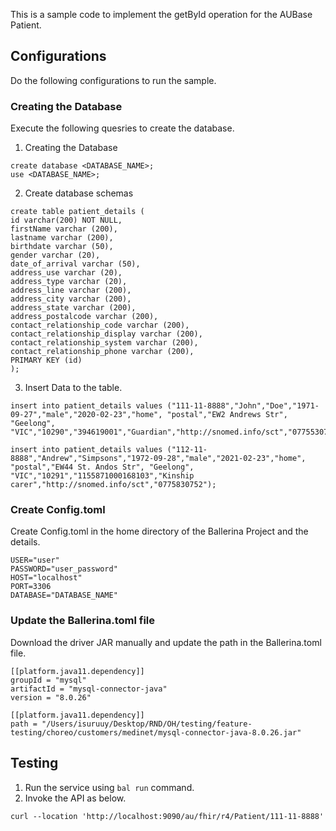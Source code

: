 This is a sample code to implement the getById operation for the AUBase Patient. 

## Configurations

Do the following configurations to run the sample. 

### Creating the Database
Execute the following quesries to create the database. 

1. Creating the Database
```
create database <DATABASE_NAME>;
use <DATABASE_NAME>;
```

2. Create database schemas
```
create table patient_details (
id varchar(200) NOT NULL,
firstName varchar (200),
lastname varchar (200),
birthdate varchar (50),
gender varchar (20),
date_of_arrival varchar (50),
address_use varchar (20),
address_type varchar (20),
address_line varchar (200),
address_city varchar (200),
address_state varchar (200),
address_postalcode varchar (200),
contact_relationship_code varchar (200),
contact_relationship_display varchar (200),
contact_relationship_system varchar (200),
contact_relationship_phone varchar (200),
PRIMARY KEY (id)
);
```

3. Insert Data to the table. 
```
insert into patient_details values ("111-11-8888","John","Doe","1971-09-27","male","2020-02-23","home", "postal","EW2 Andrews Str", "Geelong", "VIC","10290","394619001","Guardian","http://snomed.info/sct","0775530752");

insert into patient_details values ("112-11-8888","Andrew","Simpsons","1972-09-28","male","2021-02-23","home", "postal","EW44 St. Andos Str", "Geelong", "VIC","10291","1155871000168103","Kinship carer","http://snomed.info/sct","0775830752");

```

### Create Config.toml

Create Config.toml in the home directory of the Ballerina Project and the details. 
```
USER="user"
PASSWORD="user_password"
HOST="localhost"
PORT=3306
DATABASE="DATABASE_NAME"
```

### Update the Ballerina.toml file
Download the driver JAR manually and update the path in the Ballerina.toml file. 
```
[[platform.java11.dependency]]
groupId = "mysql"
artifactId = "mysql-connector-java"
version = "8.0.26"

[[platform.java11.dependency]]
path = "/Users/isuruuy/Desktop/RND/OH/testing/feature-testing/choreo/customers/medinet/mysql-connector-java-8.0.26.jar"
```

## Testing
1. Run the service using `bal run` command. 
2. Invoke the API as below. 
```
curl --location 'http://localhost:9090/au/fhir/r4/Patient/111-11-8888'
```